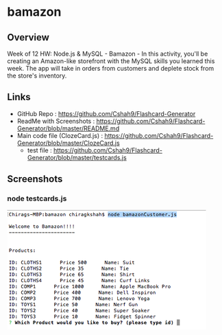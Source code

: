 # bamazon


## Overview
Week of 12 HW: Node.js & MySQL - Bamazon - In this activity, you'll be creating an Amazon-like storefront with the MySQL skills you learned this week. The app will take in orders from customers and deplete stock from the store's inventory.


## Links
  * GitHub Repo : https://github.com/Cshah9/Flashcard-Generator
  * ReadMe with Screenshots : https://github.com/Cshah9/Flashcard-Generator/blob/master/README.md
  * Main code file (ClozeCard.js) : https://github.com/Cshah9/Flashcard-Generator/blob/master/ClozeCard.js
    * test file : https://github.com/Cshah9/Flashcard-Generator/blob/master/testcards.js

## Screenshots

### node testcards.js
![1](/images/1.png)